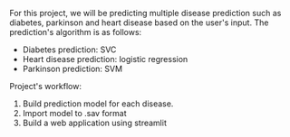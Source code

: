 For this project, we will be predicting multiple disease prediction such as diabetes, parkinson and heart disease based on the user's input. The prediction's algorithm is as follows:
- Diabetes prediction: SVC 
- Heart disease prediction: logistic regression
- Parkinson prediction: SVM

Project's workflow:
1. Build prediction model for each disease.
2. Import model to .sav format
3. Build a web application using streamlit
